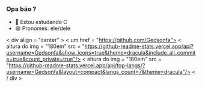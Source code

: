 ### Opa bão ?

- 🌱 Estou estudando C
- 😄 Pronomes: ele/dele

< div align = "center" >
  < um href = "https://github.com/Gedsonfa">
  < altura do img = "180em" src = "https://github-readme-stats.vercel.app/api?username=Gedsonfa&show_icons=true&theme=dracula&include_all_commits=true&count_private=true"/>
  < altura do img = "180em" src = "https://github-readme-stats.vercel.app/api/top-langs/?username=Gedsonfa&layout=compact&langs_count=7&theme=dracula"/>
< / div >